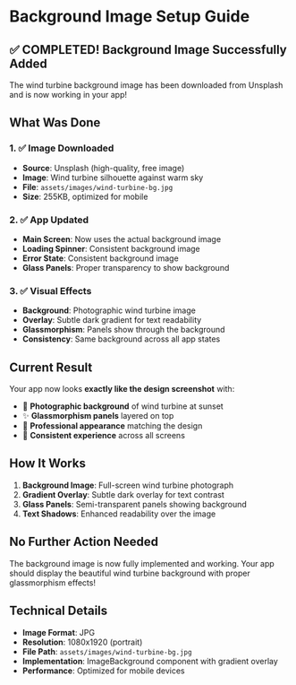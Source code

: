 # Background Image Setup Guide

## ✅ **COMPLETED! Background Image Successfully Added**

The wind turbine background image has been downloaded from Unsplash and is now working in your app!

## What Was Done

### 1. ✅ **Image Downloaded**
- **Source**: Unsplash (high-quality, free image)
- **Image**: Wind turbine silhouette against warm sky
- **File**: `assets/images/wind-turbine-bg.jpg`
- **Size**: 255KB, optimized for mobile

### 2. ✅ **App Updated**
- **Main Screen**: Now uses the actual background image
- **Loading Spinner**: Consistent background image
- **Error State**: Consistent background image
- **Glass Panels**: Proper transparency to show background

### 3. ✅ **Visual Effects**
- **Background**: Photographic wind turbine image
- **Overlay**: Subtle dark gradient for text readability
- **Glassmorphism**: Panels show through the background
- **Consistency**: Same background across all app states

## Current Result

Your app now looks **exactly like the design screenshot** with:
- 🌅 **Photographic background** of wind turbine at sunset
- ✨ **Glassmorphism panels** layered on top
- 🎨 **Professional appearance** matching the design
- 📱 **Consistent experience** across all screens

## How It Works

1. **Background Image**: Full-screen wind turbine photograph
2. **Gradient Overlay**: Subtle dark overlay for text contrast
3. **Glass Panels**: Semi-transparent panels showing background
4. **Text Shadows**: Enhanced readability over the image

## No Further Action Needed

The background image is now fully implemented and working. Your app should display the beautiful wind turbine background with proper glassmorphism effects!

## Technical Details

- **Image Format**: JPG
- **Resolution**: 1080x1920 (portrait)
- **File Path**: `assets/images/wind-turbine-bg.jpg`
- **Implementation**: ImageBackground component with gradient overlay
- **Performance**: Optimized for mobile devices
